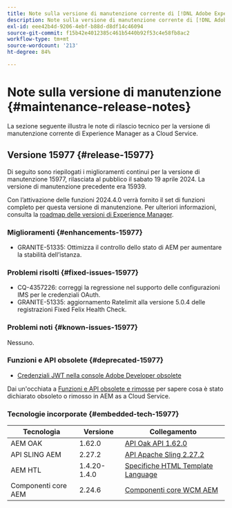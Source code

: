 ```yaml
---
title: Note sulla versione di manutenzione corrente di [!DNL Adobe Experience Manager]  as a Cloud Service.
description: Note sulla versione di manutenzione corrente di [!DNL Adobe Experience Manager]  as a Cloud Service.
exl-id: eee42b4d-9206-4ebf-b88d-d8df14c46094
source-git-commit: f15b42e4012385c461b5440b92f53c4e58fb8ac2
workflow-type: tm+mt
source-wordcount: '213'
ht-degree: 84%

---
```


# Note sulla versione di manutenzione {#maintenance-release-notes}

La sezione seguente illustra le note di rilascio tecnico per la versione di manutenzione corrente di Experience Manager as a Cloud Service.

## Versione 15977 {#release-15977}

Di seguito sono riepilogati i miglioramenti continui per la versione di manutenzione 15977, rilasciata al pubblico il sabato 19 aprile 2024. La versione di manutenzione precedente era 15939.

Con l’attivazione delle funzioni 2024.4.0 verrà fornito il set di funzioni completo per questa versione di manutenzione. Per ulteriori informazioni, consulta la [roadmap delle versioni di Experience Manager](https://experienceleague.adobe.com/docs/experience-manager-release-information/aem-release-updates/update-releases-roadmap.html?lang=it).

### Miglioramenti {#enhancements-15977}

* GRANITE-51335: Ottimizza il controllo dello stato di AEM per aumentare la stabilità dell’istanza.

### Problemi risolti {#fixed-issues-15977}

* CQ-4357226: correggi la regressione nel supporto delle configurazioni IMS per le credenziali OAuth.
* GRANITE-51335: aggiornamento Ratelimit alla versione 5.0.4 delle registrazioni Fixed Felix Health Check.

### Problemi noti {#known-issues-15977}

Nessuno.

### Funzioni e API obsolete {#deprecated-15977}

* [Credenziali JWT nella console Adobe Developer obsolete](/help/security/jwt-credentials-deprecation-in-adobe-developer-console.md)

Dai un&#39;occhiata a [Funzioni e API obsolete e rimosse](/help/release-notes/deprecated-removed-features.md) per sapere cosa è stato dichiarato obsoleto o rimosso in AEM as a Cloud Service.

### Tecnologie incorporate {#embedded-tech-15977}

| Tecnologia | Versione | Collegamento |
|---|---|---|
| AEM OAK | 1.62.0 | [API Oak API 1.62.0](https://www.javadoc.io/doc/org.apache.jackrabbit/oak-api/1.62.0/index.html) |
| API SLING AEM | 2.27.2 | [API Apache Sling 2.27.2](https://www.javadoc.io/doc/org.apache.sling/org.apache.sling.api/latest/index.html) |
| AEM HTL | 1.4.20-1.4.0 | [Specifiche HTML Template Language](https://github.com/adobe/htl-spec) |
| Componenti core AEM | 2.24.6 | [Componenti core WCM AEM](https://github.com/adobe/aem-core-wcm-components) |
